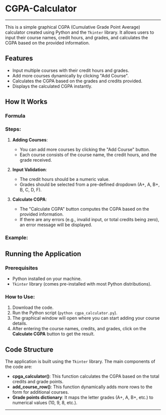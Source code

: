 # CGPA-Calculator

---
This is a simple graphical CGPA (Cumulative Grade Point Average) calculator created using Python and the `Tkinter` library. It allows users to input their course names, credit hours, and grades, and calculates the CGPA based on the provided information.

## Features

- Input multiple courses with their credit hours and grades.
- Add more courses dynamically by clicking "Add Course".
- Calculates the CGPA based on the grades and credits provided.
- Displays the calculated CGPA instantly.

## How It Works

### Formula

<!-- The formula for calculating the CGPA is:

\[
\text{CGPA} = \frac{\sum (\text{Credits of each course} \times \text{Grade Points of each course})}{\sum (\text{Credits of all courses})}
\]

Where the grade points are assigned based on the following grading system:

| Grade | Grade Points |
|-------|--------------|
| A+    | 10           |
| A     | 9            |
| B+    | 8            |
| B     | 7            |
| C     | 6            |
| D     | 5            |
| F     | 0            | -->

### Steps:

1. **Adding Courses**: 
   - You can add more courses by clicking the "Add Course" button.
   - Each course consists of the course name, the credit hours, and the grade received.
   
2. **Input Validation**:
   - The credit hours should be a numeric value.
   - Grades should be selected from a pre-defined dropdown (A+, A, B+, B, C, D, F).
   
3. **Calculate CGPA**:
   - The "Calculate CGPA" button computes the CGPA based on the provided information.
   - If there are any errors (e.g., invalid input, or total credits being zero), an error message will be displayed.

### Example:


## Running the Application

### Prerequisites

- Python installed on your machine.
- `Tkinter` library (comes pre-installed with most Python distributions).

### How to Use:

1. Download the code.
2. Run the Python script (`python cgpa_calculator.py`).
3. The graphical window will open where you can start adding your course details.
4. After entering the course names, credits, and grades, click on the **Calculate CGPA** button to get the result.

## Code Structure

The application is built using the `Tkinter` library. The main components of the code are:

- **cpga_calculator()**: This function calculates the CGPA based on the total credits and grade points.
- **add_course_row()**: This function dynamically adds more rows to the form for additional courses.
- **Grade points dictionary**: It maps the letter grades (A+, A, B+, etc.) to numerical values (10, 9, 8, etc.).

<!-- ## Screenshots -->


---